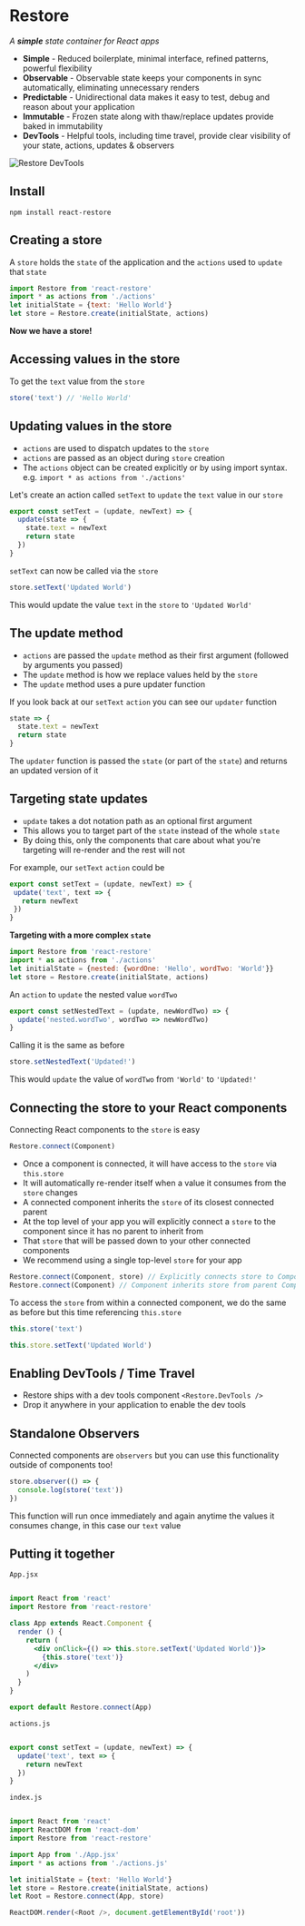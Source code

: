 # Restore

*A __simple__ state container for React apps*

- __Simple__ - Reduced boilerplate, minimal interface, refined patterns, powerful flexibility
- __Observable__ - Observable state keeps your components in sync automatically, eliminating unnecessary renders
- __Predictable__ - Unidirectional data makes it easy to test, debug and reason about your application
- __Immutable__ - Frozen state along with thaw/replace updates provide baked in immutability
- __DevTools__ - Helpful tools, including time travel, provide clear visibility of your state, actions, updates & observers

![Restore DevTools](http://i.imgur.com/eZZTPqU.gif)

## Install

```
npm install react-restore
```

## Creating a store

A `store` holds the `state` of the application and the `actions` used to `update` that `state`

```javascript
import Restore from 'react-restore'
import * as actions from './actions'
let initialState = {text: 'Hello World'}
let store = Restore.create(initialState, actions)
```

__Now we have a store!__

## Accessing values in the store

To get the `text` value from the `store`
```javascript
store('text') // 'Hello World'
```

## Updating values in the store

- `actions` are used to dispatch updates to the `store`
- `actions` are passed as an object during `store` creation
- The `actions` object can be created explicitly or by using import syntax. e.g. `import * as actions from './actions'`

Let's create an action called `setText` to `update` the `text` value in our `store`

```javascript
export const setText = (update, newText) => {
  update(state => {
    state.text = newText
    return state
  })
}
```

`setText` can now be called via the `store`

```javascript
store.setText('Updated World') 
```

This would update the value `text` in the `store` to `'Updated World'`

## The update method

- `actions` are passed the `update` method as their first argument (followed by arguments you passed)
- The `update` method is how we replace values held by the `store`
- The `update` method uses a pure updater function

If you look back at our `setText` `action` you can see our `updater` function

```javascript
state => {
  state.text = newText
  return state
}
```

The `updater` function is passed the `state` (or part of the `state`) and returns an updated version of it

## Targeting state updates

- `update` takes a dot notation path as an optional first argument
- This allows you to target part of the `state` instead of the whole `state`
- By doing this, only the components that care about what you're targeting will re-render and the rest will not

For example, our `setText` `action` could be

```javascript
export const setText = (update, newText) => {
 update('text', text => {
   return newText
 })
}
```

__Targeting with a more complex `state`__

```javascript
import Restore from 'react-restore'
import * as actions from './actions'
let initialState = {nested: {wordOne: 'Hello', wordTwo: 'World'}}
let store = Restore.create(initialState, actions)
```

An `action` to `update` the nested value `wordTwo`

```javascript
export const setNestedText = (update, newWordTwo) => {
  update('nested.wordTwo', wordTwo => newWordTwo)
}
```

Calling it is the same as before

```javascript
store.setNestedText('Updated!')
```

This would `update` the value of `wordTwo` from `'World'` to `'Updated!'`

## Connecting the store to your React components

Connecting React components to the `store` is easy

```javascript
Restore.connect(Component)
```

- Once a component is connected, it will have access to the `store` via `this.store`
- It will automatically re-render itself when a value it consumes from the `store` changes
- A connected component inherits the `store` of its closest connected parent
- At the top level of your app you will explicitly connect a `store` to the component since it has no parent to inherit from
- That `store` that will be passed down to your other connected components
- We recommend using a single top-level `store` for your app

```javascript
Restore.connect(Component, store) // Explicitly connects store to Component
Restore.connect(Component) // Component inherits store from parent Component
```

To access the `store` from within a connected component, we do the same as before but this time referencing `this.store`
```javascript 
this.store('text')
```

```javascript 
this.store.setText('Updated World')
```

## Enabling DevTools / Time Travel

- Restore ships with a dev tools component `<Restore.DevTools />`
- Drop it anywhere in your application to enable the dev tools

## Standalone Observers

Connected components are `observers` but you can use this functionality outside of components too!

```javascript
store.observer(() => {
  console.log(store('text'))
})
```

This function will run once immediately and again anytime the values it consumes change, in this case our `text` value

## Putting it together

`App.jsx`
```jsx

import React from 'react'
import Restore from 'react-restore'

class App extends React.Component {
  render () {
    return (
      <div onClick={() => this.store.setText('Updated World')}>
        {this.store('text')}
      </div>
    )
  }
}

export default Restore.connect(App)

```

`actions.js`
```javascript

export const setText = (update, newText) => {
  update('text', text => {
    return newText
  })
}

```

`index.js`
```javascript

import React from 'react'
import ReactDOM from 'react-dom'
import Restore from 'react-restore'

import App from './App.jsx'
import * as actions from './actions.js'

let initialState = {text: 'Hello World'}
let store = Restore.create(initialState, actions)
let Root = Restore.connect(App, store)

ReactDOM.render(<Root />, document.getElementById('root'))

```
